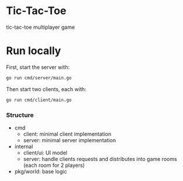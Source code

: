 # Tic-Tac-Toe
 tic-tac-toe multiplayer game

# Run locally
First, start the server with:
```bash
go run cmd/server/main.go
```

Then start two clients, each with:
```bash
go run cmd/client/main.go
```

### Structure
* cmd
    * client: minimal client implementation
    * server: minimal server implementation
* internal
    * client/ui: UI model
    * server: handle clients requests and distributes into game rooms (each room for 2 players)
* pkg/world: base logic